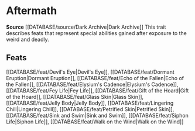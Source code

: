﻿---
id: '424'
name: Aftermath
rarity: Common
rus_type_level: null
source: '[[DATABASE/source/Dark Archive|Dark Archive]]'
trait:
- Aftermath
type: Trait

---
# Aftermath

**Source** [[DATABASE/source/Dark Archive|Dark Archive]]
This trait describes feats that represent special abilities gained after exposure to the weird and deadly.

## Feats

[[DATABASE/feat/Devil's Eye|Devil's Eye]], [[DATABASE/feat/Dormant Eruption|Dormant Eruption]], [[DATABASE/feat/Echo of the Fallen|Echo of the Fallen]], [[DATABASE/feat/Elysium's Cadence|Elysium's Cadence]], [[DATABASE/feat/Fey Life|Fey Life]], [[DATABASE/feat/Gift of the Hoard|Gift of the Hoard]], [[DATABASE/feat/Glass Skin|Glass Skin]], [[DATABASE/feat/Jelly Body|Jelly Body]], [[DATABASE/feat/Lingering Chill|Lingering Chill]], [[DATABASE/feat/Petrified Skin|Petrified Skin]], [[DATABASE/feat/Sink and Swim|Sink and Swim]], [[DATABASE/feat/Siphon Life|Siphon Life]], [[DATABASE/feat/Walk on the Wind|Walk on the Wind]]